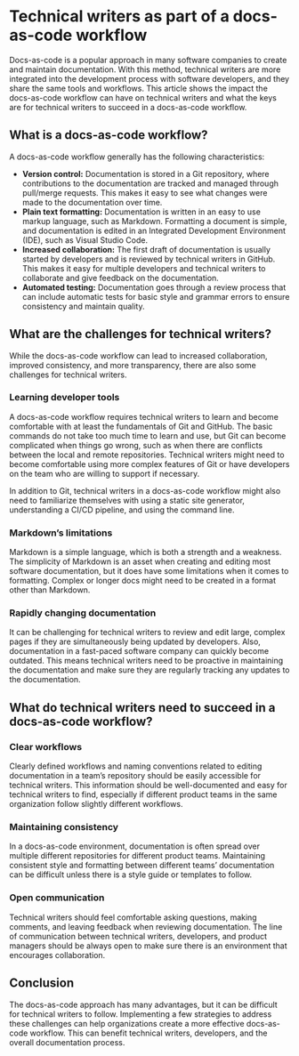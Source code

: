 # Technical writers as part of a docs-as-code workflow

Docs-as-code is a popular approach in many software companies to create and maintain documentation. With this method, technical writers are more integrated into the development process with software developers, and they share the same tools and workflows. This article shows the impact the docs-as-code workflow can have on technical writers and what the keys are for technical writers to succeed in a docs-as-code workflow. 

## What is a docs-as-code workflow?
A docs-as-code workflow generally has the following characteristics: 

- **Version control:** Documentation is stored in a Git repository, where contributions to the documentation are tracked and managed through pull/merge requests. This makes it easy to see what changes were made to the documentation over time.
- **Plain text formatting:** Documentation is written in an easy to use markup language, such as Markdown. Formatting a document is simple, and documentation is edited in an Integrated Development Environment (IDE), such as Visual Studio Code.
- **Increased collaboration:** The first draft of documentation is usually started by developers and is reviewed by technical writers in GitHub. This makes it easy for multiple developers and technical writers to collaborate and give feedback on the documentation. 
- **Automated testing:** Documentation goes through a review process that can include automatic tests for basic style and grammar errors to ensure consistency and maintain quality.

## What are the challenges for technical writers?

While the docs-as-code workflow can lead to increased collaboration, improved consistency, and more transparency, there are also some challenges for technical writers.

### Learning developer tools

A docs-as-code workflow requires technical writers to learn and become comfortable with at least the fundamentals of Git and GitHub. The basic commands do not take too much time to learn and use, but Git can become complicated when things go wrong, such as when there are conflicts between the local and remote repositories. Technical writers might need to become comfortable using more complex features of Git or have developers on the team who are willing to support if necessary. 

In addition to Git, technical writers in a docs-as-code workflow might also need to familiarize themselves with using a static site generator, understanding a CI/CD pipeline, and using the command line. 

### Markdown’s limitations

Markdown is a simple language, which is both a strength and a weakness. The simplicity of Markdown is an asset when creating and editing most software documentation, but it does have some limitations when it comes to formatting. Complex or longer docs might need to be created in a format other than Markdown.

### Rapidly changing documentation

It can be challenging for technical writers to review and edit large, complex pages if they are simultaneously being updated by developers. Also, documentation in a fast-paced software company can quickly become outdated. This means technical writers need to be proactive in maintaining the documentation and make sure they are regularly tracking any updates to the documentation.

## What do technical writers need to succeed in a docs-as-code workflow?

### Clear workflows

Clearly defined workflows and naming conventions related to editing documentation in a team’s repository should be easily accessible for technical writers. This information should be well-documented and easy for technical writers to find, especially if different product teams in the same organization follow slightly different workflows.

### Maintaining consistency

In a docs-as-code environment, documentation is often spread over multiple different repositories for different product teams. Maintaining consistent style and formatting between different teams’ documentation can be difficult unless there is a style guide or templates to follow. 

### Open communication

Technical writers should feel comfortable asking questions, making comments, and leaving feedback when reviewing documentation. The line of communication between technical writers, developers, and product managers should be always open to make sure there is an environment that encourages collaboration.

## Conclusion

The docs-as-code approach has many advantages, but it can be difficult for technical writers to follow. Implementing a few strategies to address these challenges can help organizations create a more effective docs-as-code workflow. This can benefit technical writers, developers, and the overall documentation process.
